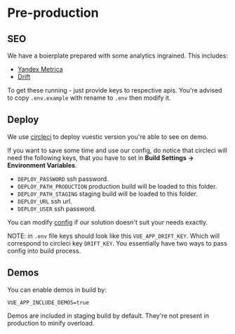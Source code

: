# Pre-production

## SEO

We have a boierplate prepared with some analytics ingrained. This includes:

* [Yandex Metrica](https://metrica.yandex.com/about)
* [Drift](https://www.drift.com/mobile-app/)

To get these running - just provide keys to respective apis. You're advised to copy `.env.example` with rename to `.env` then modify it.

## Deploy

We use [circleci](https://circleci.com) to deploy vuestic version you're able to see on demo.

If you want to save some time and use our config, do notice that circleci will need the following keys, that you have to set in **Build Settings -> Environment Variables**.

* `DEPLOY_PASSWORD` ssh password.
* `DEPLOY_PATH_PRODUCTION` production build will be loaded to this folder.
* `DEPLOY_PATH_STAGING` staging build will be loaded to this folder.
* `DEPLOY_URL` ssh url.
* `DEPLOY_USER` ssh password.

You can modify [config](../.circleci/config.yml) if our solution doesn't suit your needs exactly.

NOTE: in `.env` file keys should look like this `VUE_APP_DRIFT_KEY`. Which will correspond to circleci key `DRIFT_KEY`. You essentially have two ways to pass config into build process.

## Demos

You can enable demos in build by:
```
VUE_APP_INCLUDE_DEMOS=true
```
Demos are included in staging build by default. They're not present in production to minify overload.
